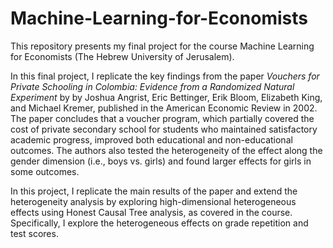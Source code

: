 # Machine-Learning-for-Economists
This repository presents my final project for the course Machine Learning for Economists (The Hebrew University of Jerusalem).

In this final project, I replicate the key findings from the paper *Vouchers for Private Schooling in Colombia: Evidence from a Randomized Natural Experiment* by by Joshua Angrist, Eric Bettinger, Erik Bloom, Elizabeth King, and Michael Kremer, published in the American Economic Review in 2002. The paper concludes that a voucher program, which partially covered the cost of private secondary school for students who maintained satisfactory academic progress, improved both educational and non-educational outcomes. The authors also tested the heterogeneity of the effect along the gender dimension (i.e., boys vs. girls) and found larger effects for girls in some outcomes.

In this project, I replicate the main results of the paper and extend the heterogeneity analysis by exploring high-dimensional heterogeneous effects using Honest Causal Tree analysis, as covered in the course.  Specifically, I explore the heterogeneous effects on grade repetition and test scores.
